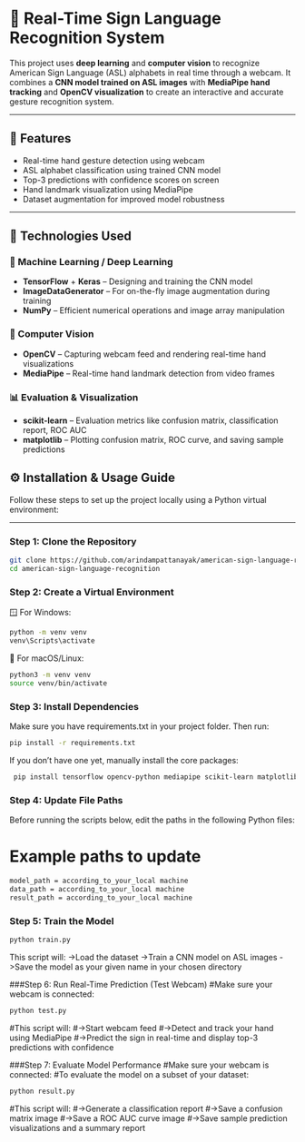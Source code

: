 # 🤟 Real-Time Sign Language Recognition System

This project uses **deep learning** and **computer vision** to recognize American Sign Language (ASL) alphabets in real time through a webcam. It combines a **CNN model trained on ASL images** with **MediaPipe hand tracking** and **OpenCV visualization** to create an interactive and accurate gesture recognition system.

---

## 🚀 Features

- Real-time hand gesture detection using webcam
- ASL alphabet classification using trained CNN model
- Top-3 predictions with confidence scores on screen
- Hand landmark visualization using MediaPipe
- Dataset augmentation for improved model robustness

---
## 🧰 Technologies Used

### 🧠 Machine Learning / Deep Learning
- **TensorFlow** + **Keras** – Designing and training the CNN model
- **ImageDataGenerator** – For on-the-fly image augmentation during training
- **NumPy** – Efficient numerical operations and image array manipulation

### 📸 Computer Vision
- **OpenCV** – Capturing webcam feed and rendering real-time hand visualizations
- **MediaPipe** – Real-time hand landmark detection from video frames

### 📊 Evaluation & Visualization
- **scikit-learn** – Evaluation metrics like confusion matrix, classification report, ROC AUC
- **matplotlib** – Plotting confusion matrix, ROC curve, and saving sample predictions

## ⚙️ Installation & Usage Guide

Follow these steps to set up the project locally using a Python virtual environment:

---

### Step 1: Clone the Repository

```bash
git clone https://github.com/arindampattanayak/american-sign-language-recognition.git
cd american-sign-language-recognition
```
### Step 2: Create a Virtual Environment

🪟 For Windows:
   ```sh
python -m venv venv
venv\Scripts\activate
```

🐧 For macOS/Linux:
   ```sh
python3 -m venv venv
source venv/bin/activate
```
 ### Step 3: Install Dependencies
 
 Make sure you have requirements.txt in your project folder. Then run:
 ```sh
 pip install -r requirements.txt
```
 If you don’t have one yet, manually install the core packages:
```sh
 pip install tensorflow opencv-python mediapipe scikit-learn matplotlib numpy
```
 ### Step 4: Update File Paths
Before running the scripts below, edit the paths in the following Python files:
# Example paths to update
 ```sh
model_path = according_to_your_local machine
data_path = according_to_your_local machine
result_path = according_to_your_local machine
```
### Step 5: Train the Model
 ```sh
python train.py
```
This script will:
 ->Load the dataset
 ->Train a CNN model on ASL images
 ->Save the model as your given name in your chosen directory

###Step 6: Run Real-Time Prediction (Test Webcam)
#Make sure your webcam is connected:
```sh
python test.py
```
#This script will:
 #->Start webcam feed
 #->Detect and track your hand using MediaPipe
 #->Predict the sign in real-time and display top-3 predictions with confidence
 
 ###Step 7: Evaluate Model Performance
#Make sure your webcam is connected:
#To evaluate the model on a subset of your dataset:
 ```sh
 python result.py
```
#This script will:
 #->Generate a classification report
 #->Save a confusion matrix image
 #->Save a ROC AUC curve image
 #->Save sample prediction visualizations and a summary report





